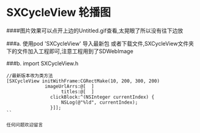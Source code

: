 # SXCycleView 轮播图

####图片效果可以点开上边的Untitled.gif查看,太晃眼了所以没有往下边放

###a. 使用pod 'SXCycleView' 导入最新包
或者下载文件,SXCycleView文件夹下的文件加入工程即可,注意工程用到了SDWebImage


###b. import SXCycleView.h

```
//最新版本改为类方法
[SXCycleView initWithFrame:CGRectMake(10, 200, 300, 200)
              imageUrlArrs:@[  ]
                    titles:@[  ]
                clickBlock:^(NSInteger currentIndex) {
                    NSLog(@"%ld", currentIndex);
                }]];
``

任何问题欢迎留言
